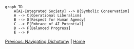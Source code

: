 ```mermaid
graph TD
    A[AI-Integrated Society] --> B[Symbolic Conservatism]
    A --> C[Operational Liberalism]
    B --> D[Respect for Human Agency]
    C --> E[Embrace of AI Potential]
    D --> F[Balanced Progress]
    E --> F
```
[Previous: Navigating Dichotomy](08_navigating_dichotomy.md) | [Home](00_index.md)
